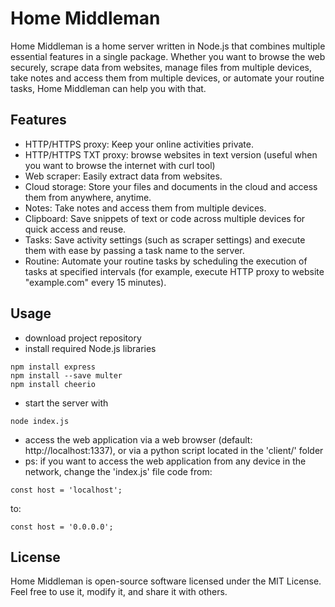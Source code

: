 # Home Middleman
Home Middleman is a home server written in Node.js that combines multiple essential features in a single package. Whether you want to browse the web securely, scrape data from websites, manage files from multiple devices, take notes and access them from multiple devices, or automate your routine tasks, Home Middleman can help you with that.
## Features
- HTTP/HTTPS proxy: Keep your online activities private.
- HTTP/HTTPS TXT proxy: browse websites in text version (useful when you want to browse the internet with curl tool)
- Web scraper: Easily extract data from websites.
- Cloud storage: Store your files and documents in the cloud and access them from anywhere, anytime.
- Notes: Take notes and access them from multiple devices.
- Clipboard: Save snippets of text or code across multiple devices for quick access and reuse.
- Tasks: Save activity settings (such as scraper settings) and execute them with ease by passing a task name to the server.
- Routine: Automate your routine tasks by scheduling the execution of tasks at specified intervals (for example, execute HTTP proxy to website "example.com" every 15 minutes).
## Usage
- download project repository
- install required Node.js libraries
```
npm install express
npm install --save multer
npm install cheerio
```
- start the server with
```
node index.js
```
- access the web application via a web browser (default: http://localhost:1337), or via a python script located in the 'client/' folder
- ps: if you want to access the web application from any device in the network, change the 'index.js' file code from:
```
const host = 'localhost';
```
to:
```
const host = '0.0.0.0';
```
## License
Home Middleman is open-source software licensed under the MIT License. Feel free to use it, modify it, and share it with others.
